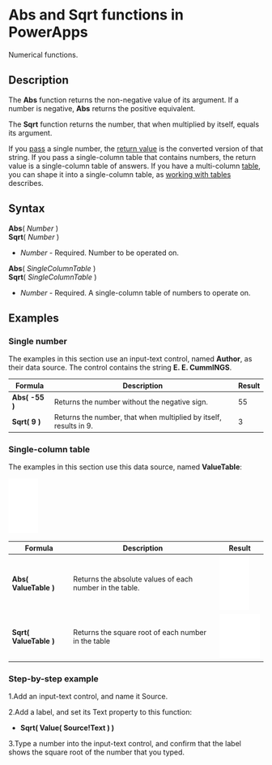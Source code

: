 <properties
	pageTitle="PowerApps: Abs and Sqrt functions"
	description="Reference information for the Abs and Sqrt functions in PowerApps, including syntax and examples"
	suite="powerapps"
	documentationCenter="na"
	authors="gregli-msft"
	manager="dwrede"
	editor=""
	tags=""/>

<tags
   ms.service="powerapps"
   ms.devlang="na"
   ms.topic="article"
   ms.tgt_pltfrm="na"
   ms.workload="na"
   ms.date="11/07/2015"
   ms.author="gregli"/>

# Abs and Sqrt functions in PowerApps #

Numerical functions.

## Description ##

The **Abs** function returns the non-negative value of its argument.  If a number is negative, **Abs** returns the positive equivalent.

The **Sqrt** function returns the number, that when multiplied by itself, equals its argument.

If you [pass](file-name.md) a single number, the [return value](file-name.md) is the converted version of that string.  If you pass a single-column table that contains numbers, the return value is a single-column table of answers. If you have a multi-column [table](file-name.md), you can shape it into a single-column table, as [working with tables](file-name.md) describes.  

## Syntax ##

**Abs**( *Number* )<br>
**Sqrt**( *Number* )

- *Number* - Required. Number to be operated on.

**Abs**( *SingleColumnTable* )<br>
**Sqrt**( *SingleColumnTable* )

- *Number* - Required. A single-column table of numbers to operate on.

## Examples ##

### Single number ###
The examples in this section use an input-text control, named **Author**, as their data source. The control contains the string **E. E. CummINGS**.

| Formula | Description | Result |
|---------|-------------|--------|
| **Abs( -55 )** | Returns the number without the negative sign. | 55 |
| **Sqrt( 9 )** | Returns the number, that when multiplied by itself, results in 9. | 3 |

### Single-column table
The examples in this section use this data source, named **ValueTable**:

![](media/function-numericals/values.png)

| Formula | Description | Result |
|---------|-------------|--------|
| **Abs( ValueTable )** | Returns the absolute values of each number in the table. | ![](media/function-numericals/values-abs.png) |
| **Sqrt( ValueTable )** | Returns the square root of each number in the table | ![](media/function-numericals/values-sqrt.png) |

### Step-by-step example ###

1.Add an input-text control, and name it Source. 

2.Add a label, and set its Text property to this function:

- **Sqrt( Value( Source!Text ) )**

3.Type a number into the input-text control, and confirm that the label shows the square root of the number that you typed.

